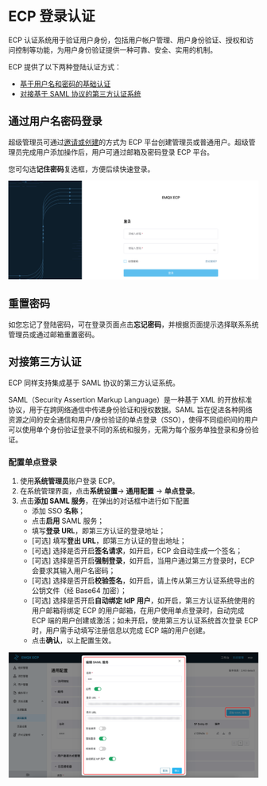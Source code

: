 # ECP 登录认证

ECP 认证系统用于验证用户身份，包括用户帐户管理、用户身份验证、授权和访问控制等功能，为用户身份验证提供一种可靠、安全、实用的机制。

ECP 提供了以下两种登陆认证方式：

- [基于用户名和密码的基础认证](#通过用户名密码登录)
- [对接基于 SAML 协议的第三方认证系统](#对接第三方认证)


## 通过用户名密码登录

超级管理员可通过[邀请或创建](../system_admin/user_management.md)的方式为 ECP 平台创建管理员或普通用户。超级管理员完成用户添加操作后，用户可通过邮箱及密码登录 ECP 平台。

您可勾选**记住密码**复选框，方便后续快速登录。

![Login](./_assets/login.png)

## 重置密码

如您忘记了登陆密码，可在登录页面点击**忘记密码**，并根据页面提示选择联系系统管理员或通过邮箱重置密码。

## 对接第三方认证

ECP 同样支持集成基于 SAML 协议的第三方认证系统。

SAML（Security Assertion Markup Language）是一种基于 XML 的开放标准协议，用于在跨网络通信中传递身份验证和授权数据。SAML 旨在促进各种网络资源之间的安全通信和用户/身份验证的单点登录（SSO），使得不同组织间的用户可以使用单个身份验证登录不同的系统和服务，无需为每个服务单独登录和身份验证。

### 配置单点登录

1. 使用**系统管理员**账户登录 ECP。
2. 在系统管理界面，点击**系统设置**-> **通用配置** -> **单点登录**。
3. 点击**添加 SAML 服务**，在弹出的对话框中进行如下配置
   - 添加 SSO **名称**；
   - 点击**启用** SAML 服务；
   - 填写**登录 URL**，即第三方认证的登录地址；
   - [可选] 填写**登出 URL**，即第三方认证的登出地址；
   - [可选] 选择是否开启**签名请求**，如开启，ECP 会自动生成一个签名；
   - [可选] 选择是否开启**强制登录**，如开启，当用户通过第三方登录时，ECP 会要求其输入用户名密码；
   - [可选] 选择是否开启**校验签名**，如开启，请上传从第三方认证系统导出的公钥文件（经 Base64 加密）；
   - [可选] 选择是否开启**自动绑定 IdP 用户**，如开启，第三方认证系统使用的用户邮箱将绑定 ECP 的用户邮箱，在用户使用单点登录时，自动完成 ECP 端的用户创建或激活；如未开启，使用第三方认证系统首次登录 ECP 时，用户需手动填写注册信息以完成 ECP 端的用户创建。
   - 点击**确认**，以上配置生效。

<img src="./_assets/saml.png" style="zoom:100%;" align="middle">
